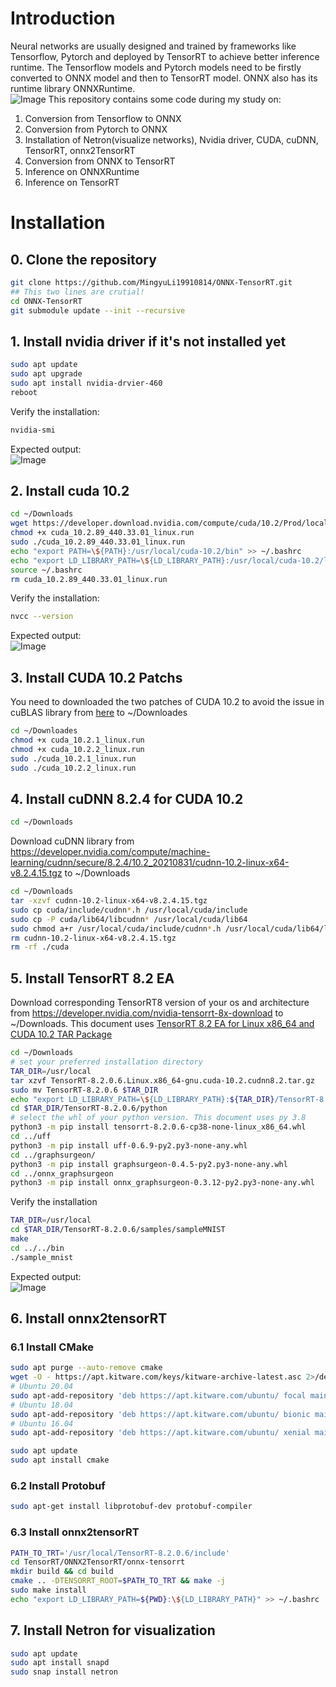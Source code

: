 # Introduction

Neural networks are usually designed and trained by frameworks like Tensorflow, Pytorch and deployed by TensorRT to achieve better inference runtime. The Tensorflow models and Pytorch models need to be firstly converted to ONNX model and then to TensorRT model. ONNX also has its runtime library ONNXRuntime.  
![Image](images/onnx-tensorRT.png)
This repository contains some code during my study on:  
1. Conversion from Tensorflow to ONNX  
2. Conversion from Pytorch to ONNX
3. Installation of Netron(visualize networks), Nvidia driver, CUDA, cuDNN, TensorRT, onnx2TensorRT
4. Conversion from ONNX to TensorRT
5. Inference on ONNXRuntime
5. Inference on TensorRT

# Installation

## 0. Clone the repository
```bash
git clone https://github.com/MingyuLi19910814/ONNX-TensorRT.git
## This two lines are crutial!
cd ONNX-TensorRT
git submodule update --init --recursive
```

## 1. Install nvidia driver if it's not installed yet
```bash
sudo apt update
sudo apt upgrade
sudo apt install nvidia-drvier-460
reboot
```
Verify the installation:
```bash
nvidia-smi
```
Expected output:  
![Image](./images/nvidia-smi-output.png)

## 2. Install cuda 10.2
```bash
cd ~/Downloads
wget https://developer.download.nvidia.com/compute/cuda/10.2/Prod/local_installers/cuda_10.2.89_440.33.01_linux.run
chmod +x cuda_10.2.89_440.33.01_linux.run
sudo ./cuda_10.2.89_440.33.01_linux.run
echo "export PATH=\${PATH}:/usr/local/cuda-10.2/bin" >> ~/.bashrc
echo "export LD_LIBRARY_PATH=\${LD_LIBRARY_PATH}:/usr/local/cuda-10.2/lib64" >> ~/.bashrc
source ~/.bashrc
rm cuda_10.2.89_440.33.01_linux.run
```

Verify the installation:
```bash
nvcc --version
```
Expected output:  
![Image](./images/nvcc-output.png)

## 3. Install CUDA 10.2 Patchs
You need to downloaded the two patches of CUDA 10.2 to avoid the issue in cuBLAS library from [here](https://developer.nvidia.com/cuda-10.2-download-archive?target_os=Linux&target_arch=x86_64&target_distro=Ubuntu&target_version=1804&target_type=runfilelocal) to ~/Downloades
```bash
cd ~/Downloades
chmod +x cuda_10.2.1_linux.run
chmod +x cuda_10.2.2_linux.run
sudo ./cuda_10.2.1_linux.run
sudo ./cuda_10.2.2_linux.run
```

## 4. Install cuDNN 8.2.4 for CUDA 10.2
```bash
cd ~/Downloads
```
Download cuDNN library from https://developer.nvidia.com/compute/machine-learning/cudnn/secure/8.2.4/10.2_20210831/cudnn-10.2-linux-x64-v8.2.4.15.tgz  to ~/Downloads
```bash
cd ~/Downloads
tar -xzvf cudnn-10.2-linux-x64-v8.2.4.15.tgz
sudo cp cuda/include/cudnn*.h /usr/local/cuda/include 
sudo cp -P cuda/lib64/libcudnn* /usr/local/cuda/lib64 
sudo chmod a+r /usr/local/cuda/include/cudnn*.h /usr/local/cuda/lib64/libcudnn*
rm cudnn-10.2-linux-x64-v8.2.4.15.tgz
rm -rf ./cuda
```

## 5. Install TensorRT 8.2 EA
Download corresponding TensorRT8 version of your os and architecture from https://developer.nvidia.com/nvidia-tensorrt-8x-download to ~/Downloads. This document uses [TensorRT 8.2 EA for Linux x86_64 and CUDA 10.2 TAR Package](https://developer.nvidia.com/compute/machine-learning/tensorrt/secure/8.2.0/tars/tensorrt-8.2.0.6.linux.x86_64-gnu.cuda-10.2.cudnn8.2.tar.gz)
```bash
cd ~/Downloads
# set your preferred installation directory
TAR_DIR=/usr/local
tar xzvf TensorRT-8.2.0.6.Linux.x86_64-gnu.cuda-10.2.cudnn8.2.tar.gz
sudo mv TensorRT-8.2.0.6 $TAR_DIR
echo "export LD_LIBRARY_PATH=\${LD_LIBRARY_PATH}:${TAR_DIR}/TensorRT-8.2.0.6/lib" >> ~/.bashrc
cd $TAR_DIR/TensorRT-8.2.0.6/python
# select the whl of your python version. This document uses py 3.8
python3 -m pip install tensorrt-8.2.0.6-cp38-none-linux_x86_64.whl
cd ../uff
python3 -m pip install uff-0.6.9-py2.py3-none-any.whl
cd ../graphsurgeon/
python3 -m pip install graphsurgeon-0.4.5-py2.py3-none-any.whl
cd ../onnx_graphsurgeon
python3 -m pip install onnx_graphsurgeon-0.3.12-py2.py3-none-any.whl
```

Verify the installation
```bash
TAR_DIR=/usr/local
cd $TAR_DIR/TensorRT-8.2.0.6/samples/sampleMNIST
make
cd ../../bin
./sample_mnist
```
Expected output:  
![Image](./images/tensorRT-output.png)

## 6. Install onnx2tensorRT

### 6.1 Install CMake
```bash
sudo apt purge --auto-remove cmake
wget -O - https://apt.kitware.com/keys/kitware-archive-latest.asc 2>/dev/null | gpg --dearmor - | sudo tee /etc/apt/trusted.gpg.d/kitware.gpg >/dev/null
# Ubuntu 20.04
sudo apt-add-repository 'deb https://apt.kitware.com/ubuntu/ focal main'     
# Ubuntu 18.04
sudo apt-add-repository 'deb https://apt.kitware.com/ubuntu/ bionic main'
# Ubuntu 16.04
sudo apt-add-repository 'deb https://apt.kitware.com/ubuntu/ xenial main'

sudo apt update
sudo apt install cmake
```
### 6.2 Install Protobuf
```bash
sudo apt-get install libprotobuf-dev protobuf-compiler
```
### 6.3 Install onnx2tensorRT
```bash
PATH_TO_TRT='/usr/local/TensorRT-8.2.0.6/include'
cd TensorRT/ONNX2TensorRT/onnx-tensorrt
mkdir build && cd build
cmake .. -DTENSORRT_ROOT=$PATH_TO_TRT && make -j
sudo make install
echo "export LD_LIBRARY_PATH=${PWD}:\${LD_LIBRARY_PATH}" >> ~/.bashrc
```

## 7. Install Netron for visualization
```bash
sudo apt update
sudo apt install snapd
sudo snap install netron
```